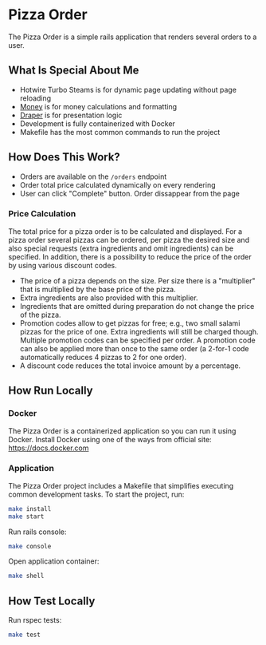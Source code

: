 # Pizza Order

The Pizza Order is a simple rails application that renders several orders to a user.

## What Is Special About Me

- Hotwire Turbo Steams is for dynamic page updating without page reloading
- [Money](https://github.com/RubyMoney/money) is for money calculations and formatting
- [Draper](https://github.com/drapergem/draper) is for presentation logic
- Development is fully containerized with Docker
- Makefile has the most common commands to run the project

## How Does This Work?

- Orders are available on the `/orders` endpoint
- Order total price calculated dynamically on every rendering
- User can click "Complete" button. Order dissappear from the page

### Price Calculation

The total price for a pizza order is to be calculated and displayed. For a pizza order several pizzas can be ordered, per pizza the desired size and also special requests (extra ingredients and omit ingredients) can be specified. In addition, there is a possibility to reduce the price of the order by using various discount codes.

- The price of a pizza depends on the size. Per size there is a "multiplier" that is multiplied by the base price of the pizza.
- Extra ingredients are also provided with this multiplier.
- Ingredients that are omitted during preparation do not change the price of the pizza.
- Promotion codes allow to get pizzas for free; e.g., two small salami pizzas for the price of one. Extra ingredients will still be charged though. Multiple promotion codes can be specified per order. A promotion code can also be applied more than once to the same order (a 2-for-1 code automatically reduces 4 pizzas to 2 for one order).
- A discount code reduces the total invoice amount by a percentage.

## How Run Locally

### Docker

The Pizza Order is a containerized application so you can run it using Docker. Install Docker using one of the ways from official site: https://docs.docker.com

### Application

The Pizza Order project includes a Makefile that simplifies executing common development tasks. To start the project, run:

```bash
make install
make start
```

Run rails console:

```bash
make console
```

Open application container:

```bash
make shell
```

## How Test Locally

Run rspec tests:

```bash
make test
```
